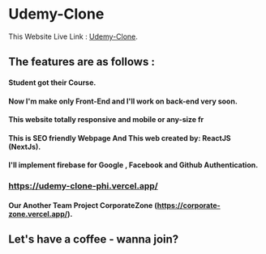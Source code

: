 # Udemy-Clone

This Website Live Link :  [Udemy-Clone](https://udemy-clone-phi.vercel.app/).

## The features are as follows : 

#### Student got their Course.
#### Now I'm make only Front-End and I'll work on back-end very soon.
#### This website totally responsive and mobile or any-size fr
#### This is SEO friendly Webpage And This web created by: ReactJS (NextJs).
#### I'll implement firebase for Google , Facebook and Github Authentication.


### https://udemy-clone-phi.vercel.app/

#### Our Another Team Project CorporateZone (https://corporate-zone.vercel.app/).

## Let's have a coffee - wanna join?

